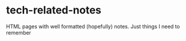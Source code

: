 # tech-related-notes
HTML pages with well formatted (hopefully) notes. Just things I need to remember
